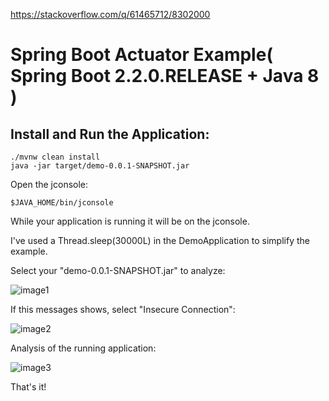 https://stackoverflow.com/q/61465712/8302000

# Spring Boot Actuator Example( Spring Boot 2.2.0.RELEASE + Java 8 )

## Install and Run the Application:

```
./mvnw clean install
java -jar target/demo-0.0.1-SNAPSHOT.jar
```

Open the jconsole:
```
$JAVA_HOME/bin/jconsole
```
While your application is running it will be on the jconsole.

I've used a Thread.sleep(30000L) in the DemoApplication to simplify the example.

Select your "demo-0.0.1-SNAPSHOT.jar" to analyze:

![image1](https://i.stack.imgur.com/beS9T.png)

If this messages shows, select "Insecure Connection":

![image2](https://i.stack.imgur.com/CYlOF.png)

Analysis of the running application:

![image3](https://i.stack.imgur.com/z3KiR.png)

That's it!

